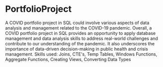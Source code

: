# PortfolioProject
A COVID portfolio project in SQL could involve various aspects of data analysis and management related to the COVID-19 pandemic.
Overall, a COVID portfolio project in SQL provides an opportunity to apply database management and data analysis skills to address real-world challenges and contribute to our understanding of the pandemic. It also underscores the importance of data-driven decision-making in public health and crisis management.
Skills used: Joins, CTE's, Temp Tables, Windows Functions, Aggregate Functions, Creating Views, Converting Data Types

